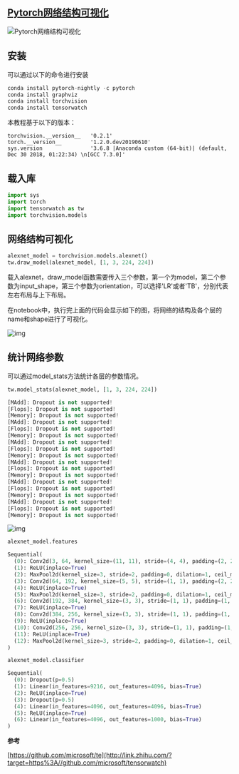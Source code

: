 ## [Pytorch网络结构可视化](https://zhuanlan.zhihu.com/p/68613993)


![Pytorch网络结构可视化](https://cy-1256894686.cos.ap-beijing.myqcloud.com/cy/2019-10-07-101953.jpg)

## **安装**

可以通过以下的命令进行安装

```python
conda install pytorch-nightly -c pytorch
conda install graphviz
conda install torchvision
conda install tensorwatch
```

本教程基于以下的版本：

```python3
torchvision.__version__   '0.2.1'
torch.__version__         '1.2.0.dev20190610'
sys.version               '3.6.8 |Anaconda custom (64-bit)| (default, Dec 30 2018, 01:22:34) \n[GCC 7.3.0]'
```

## **载入库**

```python
import sys
import torch
import tensorwatch as tw
import torchvision.models
```

## **网络结构可视化**

```python
alexnet_model = torchvision.models.alexnet()
tw.draw_model(alexnet_model, [1, 3, 224, 224])
```

载入alexnet，draw_model函数需要传入三个参数，第一个为model，第二个参数为input_shape，第三个参数为orientation，可以选择'LR'或者'TB'，分别代表左右布局与上下布局。

在notebook中，执行完上面的代码会显示如下的图，将网络的结构及各个层的name和shape进行了可视化。

![img](https://cy-1256894686.cos.ap-beijing.myqcloud.com/cy/2019-10-07-101954.jpg)

## **统计网络参数**

可以通过model_stats方法统计各层的参数情况。

```python
tw.model_stats(alexnet_model, [1, 3, 224, 224])

[MAdd]: Dropout is not supported!
[Flops]: Dropout is not supported!
[Memory]: Dropout is not supported!
[MAdd]: Dropout is not supported!
[Flops]: Dropout is not supported!
[Memory]: Dropout is not supported!
[MAdd]: Dropout is not supported!
[Flops]: Dropout is not supported!
[Memory]: Dropout is not supported!
[MAdd]: Dropout is not supported!
[Flops]: Dropout is not supported!
[Memory]: Dropout is not supported!
[MAdd]: Dropout is not supported!
[Flops]: Dropout is not supported!
[Memory]: Dropout is not supported!
[MAdd]: Dropout is not supported!
[Flops]: Dropout is not supported!
[Memory]: Dropout is not supported!
```

![img](https://cy-1256894686.cos.ap-beijing.myqcloud.com/cy/2019-10-07-101955.jpg)

```python
alexnet_model.features

Sequential(
  (0): Conv2d(3, 64, kernel_size=(11, 11), stride=(4, 4), padding=(2, 2))
  (1): ReLU(inplace=True)
  (2): MaxPool2d(kernel_size=3, stride=2, padding=0, dilation=1, ceil_mode=False)
  (3): Conv2d(64, 192, kernel_size=(5, 5), stride=(1, 1), padding=(2, 2))
  (4): ReLU(inplace=True)
  (5): MaxPool2d(kernel_size=3, stride=2, padding=0, dilation=1, ceil_mode=False)
  (6): Conv2d(192, 384, kernel_size=(3, 3), stride=(1, 1), padding=(1, 1))
  (7): ReLU(inplace=True)
  (8): Conv2d(384, 256, kernel_size=(3, 3), stride=(1, 1), padding=(1, 1))
  (9): ReLU(inplace=True)
  (10): Conv2d(256, 256, kernel_size=(3, 3), stride=(1, 1), padding=(1, 1))
  (11): ReLU(inplace=True)
  (12): MaxPool2d(kernel_size=3, stride=2, padding=0, dilation=1, ceil_mode=False)
)

alexnet_model.classifier

Sequential(
  (0): Dropout(p=0.5)
  (1): Linear(in_features=9216, out_features=4096, bias=True)
  (2): ReLU(inplace=True)
  (3): Dropout(p=0.5)
  (4): Linear(in_features=4096, out_features=4096, bias=True)
  (5): ReLU(inplace=True)
  (6): Linear(in_features=4096, out_features=1000, bias=True)
)
```

**参考**

[https://github.com/microsoft/te](http://link.zhihu.com/?target=https%3A//github.com/microsoft/tensorwatch)